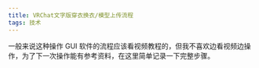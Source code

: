 ```yaml
---
title: VRChat文字版穿衣换衣/模型上传流程
tags: 技术
---
```


<!--more-->

一般来说这种操作 GUI 软件的流程应该看视频教程的，但我不喜欢边看视频边操作，为了下一次操作能有参考资料，在这里简单记录一下完整步骤。
